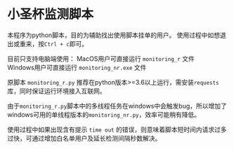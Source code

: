 # 小圣杯监测脚本
本程序为python脚本，目的为辅助找出使用脚本挂单的用户。 
使用过程中如想退出或重来，按`Ctrl + c`即可。

目前只支持电脑端使用：
MacOS用户可直接运行 `monitoring_r` 文件  
Windows用户可直接运行 `monitoring_nr.exe` 文件  

原脚本 `monitoring_r.py` 推荐在python版本>=3.6以上运行，需安装`requests`库，同时保证运行环境接入互联网。

由于`monitoring_r.py`脚本中的多线程任务在windows中会触发bug，所以增加了windows可用的单线程版本的`monitoring_nr.py`，效率可能稍有降低。

使用过程中如果出现含有提示 `time out` 的错误，则意味着脚本短时间内请求过多过快，可通过增加白名单用户及延长检测间隔秒数解决。

